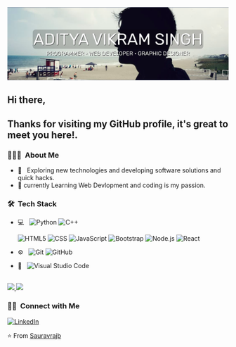 <img src="https://raw.githubusercontent.com/AVS1508/AVS1508/master/assets/Aditya%20Vikram%20Singh%20Banner.png">

<h2>Hi there,</h2>
<h2>Thanks for visiting my GitHub profile, it's great to meet you here!.</h2>

<h3> 👨🏻‍💻 &nbsp;About Me </h3>

- 🤔 &nbsp; Exploring new technologies and developing software solutions and quick hacks.
- 🌱 currently Learning Web Devlopment and coding is my passion.



<h3> 🛠 &nbsp;Tech Stack</h3>

- 💻 &nbsp;
  ![Python](https://img.shields.io/badge/-Python-333333?style=flat&logo=python)
  ![C++](https://img.shields.io/badge/-C++-333333?style=flat&logo=C%2B%2B&logoColor=00599C)

  ![HTML5](https://img.shields.io/badge/-HTML5-333333?style=flat&logo=HTML5)
  ![CSS](https://img.shields.io/badge/-CSS-333333?style=flat&logo=CSS3&logoColor=1572B6)
  ![JavaScript](https://img.shields.io/badge/-JavaScript-333333?style=flat&logo=javascript)
  ![Bootstrap](https://img.shields.io/badge/-Bootstrap-333333?style=flat&logo=bootstrap&logoColor=563D7C)
  ![Node.js](https://img.shields.io/badge/-Node.js-333333?style=flat&logo=node.js)
  ![React](https://img.shields.io/badge/-React-333333?style=flat&logo=react)
- ⚙️ &nbsp;
  ![Git](https://img.shields.io/badge/-Git-333333?style=flat&logo=git)
  ![GitHub](https://img.shields.io/badge/-GitHub-333333?style=flat&logo=github)

- 🔧 &nbsp;
  ![Visual Studio Code](https://img.shields.io/badge/-Visual%20Studio%20Code-333333?style=flat&logo=visual-studio-code&logoColor=007ACC)


<br/>

<a href="https://github.com/Sauravrajb">
  <img height="180em" src="https://github-readme-stats.vercel.app/api?username=Sauravrajb&theme=buefy&show_icons=true" />
  <img height="180em" src="https://github-readme-stats.vercel.app/api/top-langs/?username=Sauravrajb&theme=buefy&layout=compact" />
</a>

<br/>

<h3> 🤝🏻 &nbsp;Connect with Me </h3>

<p align="center">

<a href="https://www.linkedin.com/in/saurav-raj-2b0810232/"><img alt="LinkedIn" src="https://img.shields.io/badge/LinkedIn-saurav%20raj?style=flat-square&logo=linkedin"></a>


⭐️ From [Sauravrajb](https://github.com/Sauravrajb)
